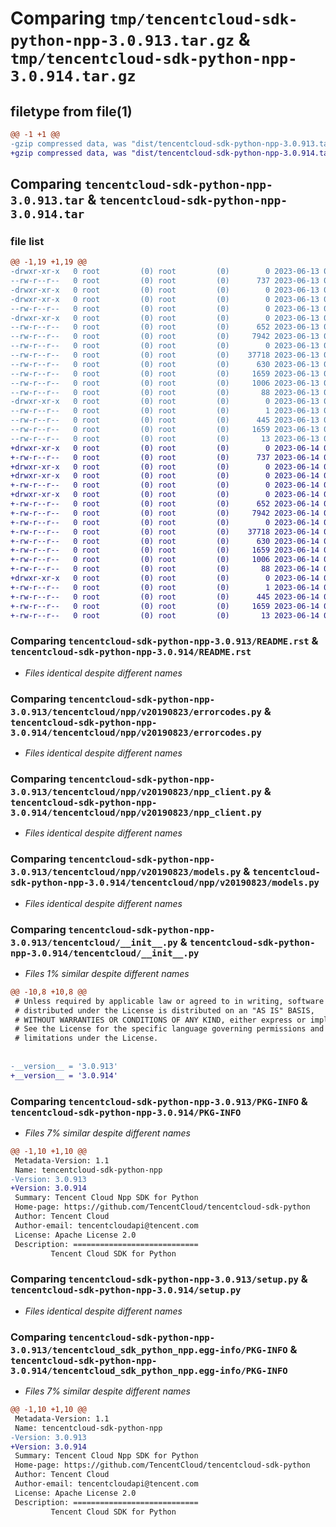 # Comparing `tmp/tencentcloud-sdk-python-npp-3.0.913.tar.gz` & `tmp/tencentcloud-sdk-python-npp-3.0.914.tar.gz`

## filetype from file(1)

```diff
@@ -1 +1 @@
-gzip compressed data, was "dist/tencentcloud-sdk-python-npp-3.0.913.tar", last modified: Tue Jun 13 02:15:59 2023, max compression
+gzip compressed data, was "dist/tencentcloud-sdk-python-npp-3.0.914.tar", last modified: Wed Jun 14 00:31:05 2023, max compression
```

## Comparing `tencentcloud-sdk-python-npp-3.0.913.tar` & `tencentcloud-sdk-python-npp-3.0.914.tar`

### file list

```diff
@@ -1,19 +1,19 @@
-drwxr-xr-x   0 root         (0) root         (0)        0 2023-06-13 02:15:59.000000 tencentcloud-sdk-python-npp-3.0.913/
--rw-r--r--   0 root         (0) root         (0)      737 2023-06-13 02:15:59.000000 tencentcloud-sdk-python-npp-3.0.913/README.rst
-drwxr-xr-x   0 root         (0) root         (0)        0 2023-06-13 02:15:59.000000 tencentcloud-sdk-python-npp-3.0.913/tencentcloud/
-drwxr-xr-x   0 root         (0) root         (0)        0 2023-06-13 02:15:59.000000 tencentcloud-sdk-python-npp-3.0.913/tencentcloud/npp/
--rw-r--r--   0 root         (0) root         (0)        0 2023-06-13 02:15:59.000000 tencentcloud-sdk-python-npp-3.0.913/tencentcloud/npp/__init__.py
-drwxr-xr-x   0 root         (0) root         (0)        0 2023-06-13 02:15:59.000000 tencentcloud-sdk-python-npp-3.0.913/tencentcloud/npp/v20190823/
--rw-r--r--   0 root         (0) root         (0)      652 2023-06-13 02:15:59.000000 tencentcloud-sdk-python-npp-3.0.913/tencentcloud/npp/v20190823/errorcodes.py
--rw-r--r--   0 root         (0) root         (0)     7942 2023-06-13 02:15:59.000000 tencentcloud-sdk-python-npp-3.0.913/tencentcloud/npp/v20190823/npp_client.py
--rw-r--r--   0 root         (0) root         (0)        0 2023-06-13 02:15:59.000000 tencentcloud-sdk-python-npp-3.0.913/tencentcloud/npp/v20190823/__init__.py
--rw-r--r--   0 root         (0) root         (0)    37718 2023-06-13 02:15:59.000000 tencentcloud-sdk-python-npp-3.0.913/tencentcloud/npp/v20190823/models.py
--rw-r--r--   0 root         (0) root         (0)      630 2023-06-13 02:15:59.000000 tencentcloud-sdk-python-npp-3.0.913/tencentcloud/__init__.py
--rw-r--r--   0 root         (0) root         (0)     1659 2023-06-13 02:15:59.000000 tencentcloud-sdk-python-npp-3.0.913/PKG-INFO
--rw-r--r--   0 root         (0) root         (0)     1006 2023-06-13 02:15:59.000000 tencentcloud-sdk-python-npp-3.0.913/setup.py
--rw-r--r--   0 root         (0) root         (0)       88 2023-06-13 02:15:59.000000 tencentcloud-sdk-python-npp-3.0.913/setup.cfg
-drwxr-xr-x   0 root         (0) root         (0)        0 2023-06-13 02:15:59.000000 tencentcloud-sdk-python-npp-3.0.913/tencentcloud_sdk_python_npp.egg-info/
--rw-r--r--   0 root         (0) root         (0)        1 2023-06-13 02:15:59.000000 tencentcloud-sdk-python-npp-3.0.913/tencentcloud_sdk_python_npp.egg-info/dependency_links.txt
--rw-r--r--   0 root         (0) root         (0)      445 2023-06-13 02:15:59.000000 tencentcloud-sdk-python-npp-3.0.913/tencentcloud_sdk_python_npp.egg-info/SOURCES.txt
--rw-r--r--   0 root         (0) root         (0)     1659 2023-06-13 02:15:59.000000 tencentcloud-sdk-python-npp-3.0.913/tencentcloud_sdk_python_npp.egg-info/PKG-INFO
--rw-r--r--   0 root         (0) root         (0)       13 2023-06-13 02:15:59.000000 tencentcloud-sdk-python-npp-3.0.913/tencentcloud_sdk_python_npp.egg-info/top_level.txt
+drwxr-xr-x   0 root         (0) root         (0)        0 2023-06-14 00:31:05.000000 tencentcloud-sdk-python-npp-3.0.914/
+-rw-r--r--   0 root         (0) root         (0)      737 2023-06-14 00:31:05.000000 tencentcloud-sdk-python-npp-3.0.914/README.rst
+drwxr-xr-x   0 root         (0) root         (0)        0 2023-06-14 00:31:05.000000 tencentcloud-sdk-python-npp-3.0.914/tencentcloud/
+drwxr-xr-x   0 root         (0) root         (0)        0 2023-06-14 00:31:05.000000 tencentcloud-sdk-python-npp-3.0.914/tencentcloud/npp/
+-rw-r--r--   0 root         (0) root         (0)        0 2023-06-14 00:31:05.000000 tencentcloud-sdk-python-npp-3.0.914/tencentcloud/npp/__init__.py
+drwxr-xr-x   0 root         (0) root         (0)        0 2023-06-14 00:31:05.000000 tencentcloud-sdk-python-npp-3.0.914/tencentcloud/npp/v20190823/
+-rw-r--r--   0 root         (0) root         (0)      652 2023-06-14 00:31:05.000000 tencentcloud-sdk-python-npp-3.0.914/tencentcloud/npp/v20190823/errorcodes.py
+-rw-r--r--   0 root         (0) root         (0)     7942 2023-06-14 00:31:05.000000 tencentcloud-sdk-python-npp-3.0.914/tencentcloud/npp/v20190823/npp_client.py
+-rw-r--r--   0 root         (0) root         (0)        0 2023-06-14 00:31:05.000000 tencentcloud-sdk-python-npp-3.0.914/tencentcloud/npp/v20190823/__init__.py
+-rw-r--r--   0 root         (0) root         (0)    37718 2023-06-14 00:31:05.000000 tencentcloud-sdk-python-npp-3.0.914/tencentcloud/npp/v20190823/models.py
+-rw-r--r--   0 root         (0) root         (0)      630 2023-06-14 00:31:05.000000 tencentcloud-sdk-python-npp-3.0.914/tencentcloud/__init__.py
+-rw-r--r--   0 root         (0) root         (0)     1659 2023-06-14 00:31:05.000000 tencentcloud-sdk-python-npp-3.0.914/PKG-INFO
+-rw-r--r--   0 root         (0) root         (0)     1006 2023-06-14 00:31:05.000000 tencentcloud-sdk-python-npp-3.0.914/setup.py
+-rw-r--r--   0 root         (0) root         (0)       88 2023-06-14 00:31:05.000000 tencentcloud-sdk-python-npp-3.0.914/setup.cfg
+drwxr-xr-x   0 root         (0) root         (0)        0 2023-06-14 00:31:05.000000 tencentcloud-sdk-python-npp-3.0.914/tencentcloud_sdk_python_npp.egg-info/
+-rw-r--r--   0 root         (0) root         (0)        1 2023-06-14 00:31:05.000000 tencentcloud-sdk-python-npp-3.0.914/tencentcloud_sdk_python_npp.egg-info/dependency_links.txt
+-rw-r--r--   0 root         (0) root         (0)      445 2023-06-14 00:31:05.000000 tencentcloud-sdk-python-npp-3.0.914/tencentcloud_sdk_python_npp.egg-info/SOURCES.txt
+-rw-r--r--   0 root         (0) root         (0)     1659 2023-06-14 00:31:05.000000 tencentcloud-sdk-python-npp-3.0.914/tencentcloud_sdk_python_npp.egg-info/PKG-INFO
+-rw-r--r--   0 root         (0) root         (0)       13 2023-06-14 00:31:05.000000 tencentcloud-sdk-python-npp-3.0.914/tencentcloud_sdk_python_npp.egg-info/top_level.txt
```

### Comparing `tencentcloud-sdk-python-npp-3.0.913/README.rst` & `tencentcloud-sdk-python-npp-3.0.914/README.rst`

 * *Files identical despite different names*

### Comparing `tencentcloud-sdk-python-npp-3.0.913/tencentcloud/npp/v20190823/errorcodes.py` & `tencentcloud-sdk-python-npp-3.0.914/tencentcloud/npp/v20190823/errorcodes.py`

 * *Files identical despite different names*

### Comparing `tencentcloud-sdk-python-npp-3.0.913/tencentcloud/npp/v20190823/npp_client.py` & `tencentcloud-sdk-python-npp-3.0.914/tencentcloud/npp/v20190823/npp_client.py`

 * *Files identical despite different names*

### Comparing `tencentcloud-sdk-python-npp-3.0.913/tencentcloud/npp/v20190823/models.py` & `tencentcloud-sdk-python-npp-3.0.914/tencentcloud/npp/v20190823/models.py`

 * *Files identical despite different names*

### Comparing `tencentcloud-sdk-python-npp-3.0.913/tencentcloud/__init__.py` & `tencentcloud-sdk-python-npp-3.0.914/tencentcloud/__init__.py`

 * *Files 1% similar despite different names*

```diff
@@ -10,8 +10,8 @@
 # Unless required by applicable law or agreed to in writing, software
 # distributed under the License is distributed on an "AS IS" BASIS,
 # WITHOUT WARRANTIES OR CONDITIONS OF ANY KIND, either express or implied.
 # See the License for the specific language governing permissions and
 # limitations under the License.
 
 
-__version__ = '3.0.913'
+__version__ = '3.0.914'
```

### Comparing `tencentcloud-sdk-python-npp-3.0.913/PKG-INFO` & `tencentcloud-sdk-python-npp-3.0.914/PKG-INFO`

 * *Files 7% similar despite different names*

```diff
@@ -1,10 +1,10 @@
 Metadata-Version: 1.1
 Name: tencentcloud-sdk-python-npp
-Version: 3.0.913
+Version: 3.0.914
 Summary: Tencent Cloud Npp SDK for Python
 Home-page: https://github.com/TencentCloud/tencentcloud-sdk-python
 Author: Tencent Cloud
 Author-email: tencentcloudapi@tencent.com
 License: Apache License 2.0
 Description: ============================
         Tencent Cloud SDK for Python
```

### Comparing `tencentcloud-sdk-python-npp-3.0.913/setup.py` & `tencentcloud-sdk-python-npp-3.0.914/setup.py`

 * *Files identical despite different names*

### Comparing `tencentcloud-sdk-python-npp-3.0.913/tencentcloud_sdk_python_npp.egg-info/PKG-INFO` & `tencentcloud-sdk-python-npp-3.0.914/tencentcloud_sdk_python_npp.egg-info/PKG-INFO`

 * *Files 7% similar despite different names*

```diff
@@ -1,10 +1,10 @@
 Metadata-Version: 1.1
 Name: tencentcloud-sdk-python-npp
-Version: 3.0.913
+Version: 3.0.914
 Summary: Tencent Cloud Npp SDK for Python
 Home-page: https://github.com/TencentCloud/tencentcloud-sdk-python
 Author: Tencent Cloud
 Author-email: tencentcloudapi@tencent.com
 License: Apache License 2.0
 Description: ============================
         Tencent Cloud SDK for Python
```

